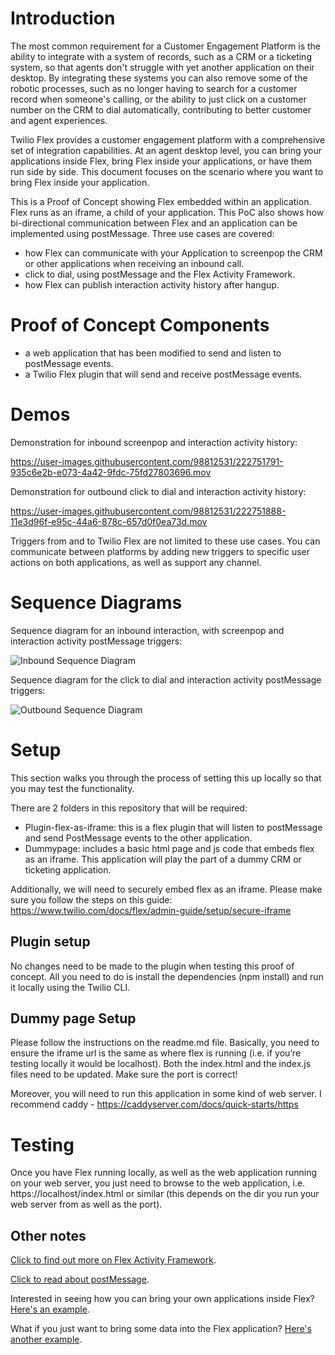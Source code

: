 # Introduction

The most common requirement for a Customer Engagement Platform is the ability to integrate with a system of records, such as a CRM or a ticketing system, so that agents don't struggle with yet another application on their desktop. By integrating these systems you can also remove some of the robotic processes, such as no longer having to search for a customer record when someone's calling, or the ability to just click on a customer number on the CRM to dial automatically, contributing to better customer and agent experiences.

Twilio Flex provides a customer engagement platform with a comprehensive set of integration capabilities. At an agent desktop level, you can bring your applications inside Flex, bring Flex inside your applications, or have them run side by side. This document focuses on the scenario where you want to bring Flex inside your application.

This is a Proof of Concept showing Flex embedded within an application. Flex runs as an iframe, a child of your application. This PoC also shows how bi-directional communication between Flex and an application can be implemented using postMessage. Three use cases are covered: 
- how Flex can communicate with your Application to screenpop the CRM or other applications when receiving an inbound call.
- click to dial, using postMessage and the Flex Activity Framework.
- how Flex can publish interaction activity history after hangup.


# Proof of Concept Components

- a web application that has been modified to send and listen to postMessage events.
- a Twilio Flex plugin that will send and receive postMessage events.

# Demos 

Demonstration for inbound screenpop and interaction activity history:

https://user-images.githubusercontent.com/98812531/222751791-935c6e2b-e073-4a42-9fdc-75fd27803696.mov

Demonstration for outbound click to dial and interaction activity history:

https://user-images.githubusercontent.com/98812531/222751888-11e3d96f-e95c-44a6-878c-657d0f0ea73d.mov

Triggers from and to Twilio Flex are not limited to these use cases. You can communicate between platforms by adding new triggers to specific user actions on both applications, as well as support any channel.

# Sequence Diagrams

Sequence diagram for an inbound interaction, with screenpop and interaction activity postMessage triggers:

![Inbound Sequence Diagram](https://github.com/rbangueses/flex-inside-iframe/blob/main/Inbound%20flow.png?raw=true)

Sequence diagram for the click to dial and interaction activity postMessage triggers:

![Outbound Sequence Diagram](https://github.com/rbangueses/flex-inside-iframe/blob/main/click%20to%20dial%20flow.png?raw=true)

# Setup

This section walks you through the process of setting this up locally so that you may test the functionality.

There are 2 folders in this repository that will be required:
- Plugin-flex-as-iframe: this is a flex plugin that will listen to postMessage and send PostMessage events to the other application.
- Dummypage: includes a basic html page and js code that embeds flex as an iframe. This application will play the part of a dummy CRM or ticketing application.

Additionally, we will need to securely embed flex as an iframe. Please make sure you follow the steps on this guide: https://www.twilio.com/docs/flex/admin-guide/setup/secure-iframe

## Plugin setup

No changes need to be made to the plugin when testing this proof of concept. All you need to do is install the dependencies (npm install) and run it locally using the Twilio CLI.

## Dummy page Setup

Please follow the instructions on the readme.md file. Basically, you need to ensure the iframe url is the same as where flex is running (i.e. if you’re testing locally it would be localhost). Both the index.html and the index.js files need to be updated. Make sure the port is correct!

Moreover, you will need to run this application in some kind of web server. I recommend caddy - https://caddyserver.com/docs/quick-starts/https

# Testing

Once you have Flex running locally, as well as the web application running on your web server, you just need to browse to the web application, i.e. https://localhost/index.html or similar (this depends on the dir you run your web server from as well as the port).

## Other notes

[Click to find out more on Flex Activity Framework](https://www.twilio.com/docs/flex/developer/ui/v1/actions).

[Click to read about postMessage](https://developer.mozilla.org/en-US/docs/Web/API/Window/postMessage).

Interested in seeing how you can bring your own applications inside Flex? [Here's an example](https://www.twilio.com/blog/integrating-twilio-flex-and-hubspot-crm).

What if you just want to bring some data into the Flex application? [Here's another example](https://github.com/rbangueses/DataOnCanvasTab).


